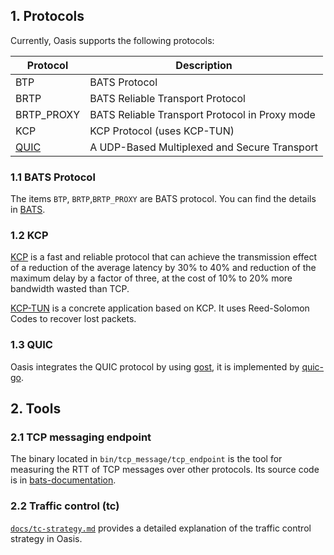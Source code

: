 ## 1. Protocols

Currently, Oasis supports the following protocols:

| Protocol                                              | Description                                    |
| ----------------------------------------------------- | ---------------------------------------------- |
| BTP                                                   | BATS Protocol                                  |
| BRTP                                                  | BATS Reliable Transport Protocol               |
| BRTP_PROXY                                            | BATS Reliable Transport Protocol in Proxy mode |
| KCP                                                   | KCP Protocol       (uses KCP-TUN)              |
| [QUIC](https://datatracker.ietf.org/doc/html/rfc9000) | A UDP-Based Multiplexed and Secure Transport   |

### 1.1 BATS Protocol

The items `BTP`, `BRTP`,`BRTP_PROXY` are BATS protocol. You can find the details in [BATS](../bats/README.md).

### 1.2 KCP

[KCP](https://github.com/skywind3000/kcp) is a fast and reliable protocol that can achieve the transmission effect of a reduction of the average latency by 30% to 40% and reduction of the maximum delay by a factor of three, at the cost of 10% to 20% more bandwidth wasted than TCP.

[KCP-TUN](https://github.com/xtaci/kcptun) is a concrete application based on KCP. It uses Reed-Solomon Codes to recover lost packets.

### 1.3 QUIC

Oasis integrates the QUIC protocol by using [gost](https://gost.run/en/tutorials/protocols/quic/), it is implemented by [quic-go](https://github.com/quic-go/quic-go).

## 2. Tools

### 2.1 TCP messaging endpoint

The binary located in `bin/tcp_message/tcp_endpoint` is the tool for measuring the RTT of TCP messages over other protocols. Its source code is in [bats-documentation](https://github.com/n-hop/bats-documentation).

### 2.2 Traffic control (tc)

[`docs/tc-strategy.md`](tc-strategy.md) provides a detailed explanation of the traffic control strategy in Oasis.
